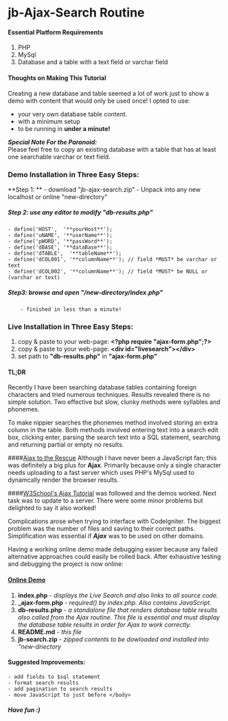 # jb-Ajax-Search Routine

#### Essential Platform Requirements
1. PHP 
2. MySql
3. Database and a table with a text field or varchar field

#### Thoughts on Making This Tutorial
Creating a new database and table seemed a lot of work just to show a demo with content that would only be used once! I opted to use:  

- your very own database table content. 
- with a minimum setup
- to be running in **under a minute!** 

***Special Note For the Paranoid:***
<br>
      Please feel free to copy an existing database with a table that has at least one searchable varchar or text field. 

### Demo Installation in Three Easy Steps:

**Step 1: **
		- download "jb-ajax-search.zip"
		- Unpack into any new localhost or online "new-directory"

##### Step 2: use any editor to modify "**db-results.php**"
	- define('HOST',  '**yourHost**');
	- define('uNAME', '**userName**');
	- define('pWORD', '**passWord**');  
	- define('dBASE', '**dataBase**'); 
	- define('dTABLE',  '**tableName**'); 
	- define('dCOL001', '**columnName**'); // field *MUST* be varchar or text
	- define('dCOL002', '**columnName**'); // field *MUST* be NULL or (varchar or text)
		

##### Step3: browse and open "/new-directory/index.php" 
		- finished in less than a minute!


### Live Installation in Three Easy Steps:
1.  copy &amp; paste to your web-page:  **&lt;?php require "ajax-form.php";?&gt;**
2.  copy &amp; paste to your web-page:  **&lt;div id="livesearch"&gt;&lt;/div&gt;**
3.  set path to **"db-results.php"**  in **"ajax-form.php"** 


#### TL;DR
Recently I have been searching database tables containing foreign characters and tried numerous techniques. Results revealed there is no simple solution.  Two effective but slow, clunky methods were syllables and phonemes. 

To make nippier searches the phonemes method involved storing an extra column in the table. Both methods involved entering text into a search edit box, clicking enter, parsing the search text into a SQL statement, searching and returning partial or empty no results.

####[Ajax to the Rescue](https://en.wikipedia.org/wiki/Ajax_(programming))
Although I have never been a JavaScript fan; this was definitely a big plus for **Ajax**. Primarily because only a single character needs uploading to a fast server which uses PHP's MySql used to dynamcally render the browser results.

####[W3School's Ajax Tutorial](http://www.w3schools.com/ajax/default.asp)
 was followed and the demos worked. Next task was to update to a server. There were some minor problems but delighted to say it also worked!

Complications arose when trying to interface with CodeIgniter. The biggest problem was the number of files and saving to their correct paths. Simplification was essential if ***Ajax*** was to be used on other domains. 

Having a working online demo made debugging easier because any failed alternative approaches could easily be rolled back. After exhaustive testing and debugging the project is now online:


#### [Online Demo](http://www.johns-jokes.com/downloads/sp-e/jb-ajax-search/?)
1. **index.php**          - *displays the Live Search and also links to all source code.*
2. **_ajax-form.php**     - *required() by index.php. Also contains JavaScript.*
3. **db-results.php**     - *a standalone file that renders database table results also called from the Ajax routine. This file is essential and must display the database table results in order for Ajax to work correctly.*
4. **README.md**           - *this file*
5. **jb-search.zip**      - *zipped contents to be dowloaded and installed into "new-driectory*


#### Suggested Improvements:
	- add fields to $sql statement
	- format search results
	- add pagination to search results
	- move JavaScript to just before </body> 


##### Have fun :)



